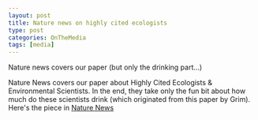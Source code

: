 ```yaml
---
layout: post
title: Nature news on highly cited ecologists
type: post
categories: OnTheMedia
tags: [media]
---
```


Nature news covers our paper (but only the drinking part...)

Nature News covers our paper about Highly Cited Ecologists & Environmental Scientists. In the end, they take only the fun bit about how much do these scientists drink (which originated from this paper by Grim). Here's the piece in [Nature News](http://blogs.nature.com/news/thegreatbeyond/2010/09/make_mine_a_double.html)

